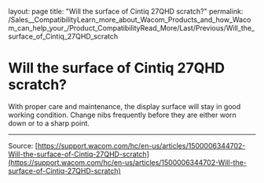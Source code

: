layout: page
title: "Will the surface of Cintiq 27QHD scratch?"
permalink: /Sales__CompatibilityLearn_more_about_Wacom_Products_and_how_Wacom_can_help_your_/Product_CompatibilityRead_More/Last/Previous/Will_the_surface_of_Cintiq_27QHD_scratch

# Will the surface of Cintiq 27QHD scratch?

With proper care and maintenance, the display surface will stay in good working condition. Change nibs frequently before they are either worn down or to a sharp point.

---
Source: [https://support.wacom.com/hc/en-us/articles/1500006344702-Will-the-surface-of-Cintiq-27QHD-scratch](https://support.wacom.com/hc/en-us/articles/1500006344702-Will-the-surface-of-Cintiq-27QHD-scratch)
